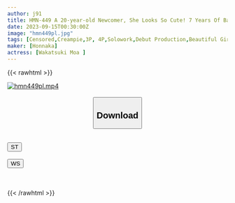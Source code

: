 ```yaml
---
author: j91
title: HMN-449 A 20-year-old Newcomer, She Looks So Cute! 7 Years Of Ballet History! Idol Face! ! Prestigious Lady College Student Creampie AV DEBUT! ! Wakatsuki Moa
date: 2023-09-15T00:30:00Z
image: "hmn449pl.jpg"
tags: [Censored,Creampie,3P, 4P,Solowork,Debut Production,Beautiful Girl,Slender	 ]
maker: [Honnaka]
actress: [Wakatsuki Moa ]
---
```



{{< rawhtml >}}

<div class="video" data-videoid="XwzaD13dxAUDaOB">
    <a href="javascript:;">
        <img src="https://my.j91.asia/posts/hmn449pl/hmn449pl.jpg" width="WIDTH" height="HEIGHT" alt="hmn449pl.mp4" loading="lazy">
    </a>
</div>

<script type="text/javascript" src="https://j91.asia/asset/on-demand-st.js"></script>

<br>
  <link rel="stylesheet" href="https://j91.asia/asset/bs5.css">
  
  <center>
  <button class="btn btn-primary" type="button" data-bs-toggle="collapse" data-bs-target=".multi-collapse" aria-expanded="false" aria-controls="multiCollapseExample1 multiCollapseExample2"><h2>Download</h2></button></center>
</p>
<div class="row">
  <div class="col">
    <div class="collapse multi-collapse" id="multiCollapseExample1">
      <div class="card card-body">
	      	      <br>
<div class="buttons">  
<a href="https://streamtape.to/v/XwzaD13dxAUDaOB"><button class="btn-hover color-3"><i class="fa fa-download"></i> ST</button></a></div>
    </div>
  </div>
</div>
  <div class="col">
    <div class="collapse multi-collapse" id="multiCollapseExample2">
      <div class="card card-body">
	      <br>
<div class="buttons">
    <a href="https://wolfstream.tv/nr7a41an5tsu"><button class="btn-hover color-9"><i class="fa fa-download"></i> WS</button></a></div>
<br><br>
      </div>
    </div>
  </div>
</div>

{{< /rawhtml >}}
